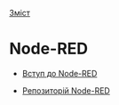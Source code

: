 [Зміст](../contents.md)

# Node-RED

- [Вступ до Node-RED](intro/README.md)



- [Репозиторій Node-RED](https://pupenasan.github.io/NodeREDGuidUKR/)

